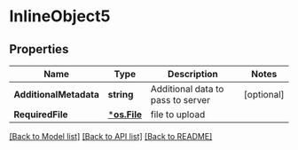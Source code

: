 # InlineObject5

## Properties
Name | Type | Description | Notes
------------ | ------------- | ------------- | -------------
**AdditionalMetadata** | **string** | Additional data to pass to server | [optional] 
**RequiredFile** | [***os.File**](*os.File.md) | file to upload | 

[[Back to Model list]](../README.md#documentation-for-models) [[Back to API list]](../README.md#documentation-for-api-endpoints) [[Back to README]](../README.md)



